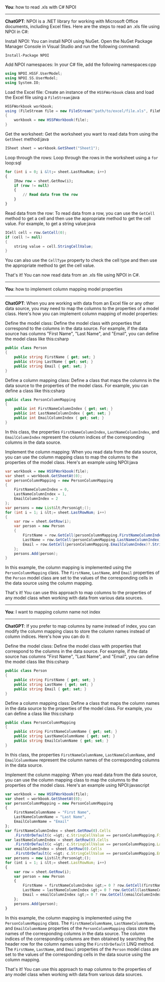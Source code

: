 **You**: how to read .xls with C# NPOI

--------
**ChatGPT**: NPOI is a .NET library for working with Microsoft Office documents, including Excel files. Here are the steps to read an .xls file using NPOI in C#:

Install NPOI: You can install NPOI using NuGet. Open the NuGet Package Manager Console in Visual Studio and run the following command:

```Install-Package NPOI```

Add NPOI namespaces: In your C# file, add the following namespaces:cpp
```cpp
using NPOI.HSSF.UserModel;
using NPOI.SS.UserModel;
using System.IO;
```

Load the Excel file: Create an instance of the ```HSSFWorkbook``` class and load the Excel file using a ```FileStream```:java
```java
HSSFWorkbook workbook;
using (FileStream file = new FileStream("path/to/excel/file.xls", FileMode.Open, FileAccess.Read))
{
    workbook = new HSSFWorkbook(file);
}
```

Get the worksheet: Get the worksheet you want to read data from using the ```GetSheet``` method:java
```java
ISheet sheet = workbook.GetSheet("Sheet1");
```

Loop through the rows: Loop through the rows in the worksheet using a ```for``` loop:sql
```sql
for (int i = 0; i &lt;= sheet.LastRowNum; i++)
{
    IRow row = sheet.GetRow(i);
    if (row != null)
    {
        // Read data from the row
    }
}
```

Read data from the row: To read data from a row, you can use the ```GetCell``` method to get a cell and then use the appropriate method to get the cell value. For example, to get a string value:java
```java
ICell cell = row.GetCell(0);
if (cell != null)
{
    string value = cell.StringCellValue;
}
```

You can also use the ```CellType``` property to check the cell type and then use the appropriate method to get the cell value.

That's it! You can now read data from an .xls file using NPOI in C#.

--------
**You**: how to implement column mapping model properties

--------
**ChatGPT**: When you are working with data from an Excel file or any other data source, you may need to map the columns to the properties of a model class. Here's how you can implement column mapping of model properties:

Define the model class: Define the model class with properties that correspond to the columns in the data source. For example, if the data source has columns "First Name", "Last Name", and "Email", you can define the model class like this:csharp
```csharp
public class Person
{
    public string FirstName { get; set; }
    public string LastName { get; set; }
    public string Email { get; set; }
}
```

Define a column mapping class: Define a class that maps the columns in the data source to the properties of the model class. For example, you can define a class like this:csharp
```csharp
public class PersonColumnMapping
{
    public int FirstNameColumnIndex { get; set; }
    public int LastNameColumnIndex { get; set; }
    public int EmailColumnIndex { get; set; }
}
```

In this class, the properties ```FirstNameColumnIndex```, ```LastNameColumnIndex```, and ```EmailColumnIndex``` represent the column indices of the corresponding columns in the data source.

Implement the column mapping: When you read data from the data source, you can use the column mapping class to map the columns to the properties of the model class. Here's an example using NPOI:java
```java
var workbook = new HSSFWorkbook(file);
var sheet = workbook.GetSheetAt(0);
var personColumnMapping = new PersonColumnMapping
{
    FirstNameColumnIndex = 0,
    LastNameColumnIndex = 1,
    EmailColumnIndex = 2
};
var persons = new List&lt;Person&gt;();
for (int i = 1; i &lt;= sheet.LastRowNum; i++)
{
    var row = sheet.GetRow(i);
    var person = new Person
    {
        FirstName = row.GetCell(personColumnMapping.FirstNameColumnIndex)?.StringCellValue,
        LastName = row.GetCell(personColumnMapping.LastNameColumnIndex)?.StringCellValue,
        Email = row.GetCell(personColumnMapping.EmailColumnIndex)?.StringCellValue
    };
    persons.Add(person);
}
```

In this example, the column mapping is implemented using the ```PersonColumnMapping``` class. The ```FirstName```, ```LastName```, and ```Email``` properties of the ```Person``` model class are set to the values of the corresponding cells in the data source using the column mapping.

That's it! You can use this approach to map columns to the properties of any model class when working with data from various data sources.

--------
**You**: I want to mapping column name not index

--------
**ChatGPT**: If you prefer to map columns by name instead of index, you can modify the column mapping class to store the column names instead of column indices. Here's how you can do it:

Define the model class: Define the model class with properties that correspond to the columns in the data source. For example, if the data source has columns "First Name", "Last Name", and "Email", you can define the model class like this:csharp
```csharp
public class Person
{
    public string FirstName { get; set; }
    public string LastName { get; set; }
    public string Email { get; set; }
}
```

Define a column mapping class: Define a class that maps the column names in the data source to the properties of the model class. For example, you can define a class like this:csharp
```csharp
public class PersonColumnMapping
{
    public string FirstNameColumnName { get; set; }
    public string LastNameColumnName { get; set; }
    public string EmailColumnName { get; set; }
}
```

In this class, the properties ```FirstNameColumnName```, ```LastNameColumnName```, and ```EmailColumnName``` represent the column names of the corresponding columns in the data source.

Implement the column mapping: When you read data from the data source, you can use the column mapping class to map the columns to the properties of the model class. Here's an example using NPOI:javascript
```javascript
var workbook = new HSSFWorkbook(file);
var sheet = workbook.GetSheetAt(0);
var personColumnMapping = new PersonColumnMapping
{
    FirstNameColumnName = "First Name",
    LastNameColumnName = "Last Name",
    EmailColumnName = "Email"
};
var firstNameColumnIndex = sheet.GetRow(0).Cells
    .FirstOrDefault(c =&gt; c.StringCellValue == personColumnMapping.FirstNameColumnName)?.ColumnIndex ?? -1;
var lastNameColumnIndex = sheet.GetRow(0).Cells
    .FirstOrDefault(c =&gt; c.StringCellValue == personColumnMapping.LastNameColumnName)?.ColumnIndex ?? -1;
var emailColumnIndex = sheet.GetRow(0).Cells
    .FirstOrDefault(c =&gt; c.StringCellValue == personColumnMapping.EmailColumnName)?.ColumnIndex ?? -1;
var persons = new List&lt;Person&gt;();
for (int i = 1; i &lt;= sheet.LastRowNum; i++)
{
    var row = sheet.GetRow(i);
    var person = new Person
    {
        FirstName = firstNameColumnIndex &gt;= 0 ? row.GetCell(firstNameColumnIndex)?.StringCellValue : null,
        LastName = lastNameColumnIndex &gt;= 0 ? row.GetCell(lastNameColumnIndex)?.StringCellValue : null,
        Email = emailColumnIndex &gt;= 0 ? row.GetCell(emailColumnIndex)?.StringCellValue : null
    };
    persons.Add(person);
}
```

In this example, the column mapping is implemented using the ```PersonColumnMapping``` class. The ```FirstNameColumnName```, ```LastNameColumnName```, and ```EmailColumnName``` properties of the ```PersonColumnMapping``` class store the names of the corresponding columns in the data source. The column indices of the corresponding columns are then obtained by searching the header row for the column names using the ```FirstOrDefault``` LINQ method. The ```FirstName```, ```LastName```, and ```Email``` properties of the ```Person``` model class are set to the values of the corresponding cells in the data source using the column mapping.

That's it! You can use this approach to map columns to the properties of any model class when working with data from various data sources.

